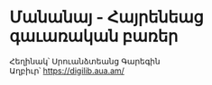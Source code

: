 # Մանանայ - Հայրենեաց գաւառական բառեր

Հեղինակ՝ Սրուանձտեանց Գարեգին  
Աղբիւր՝ https://digilib.aua.am/
